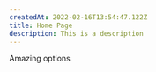 ```yaml
---
createdAt: 2022-02-16T13:54:47.122Z
title: Home Page
description: This is a description
---
```

Amazing options